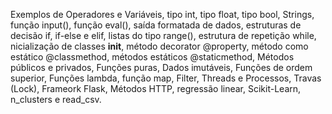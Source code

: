 Exemplos de Operadores e Variáveis, tipo int, tipo float, tipo bool,
Strings,  função input(), função eval(), saída formatada de dados, estruturas de decisão if, if-else e elif, listas do tipo range(), estrutura de repetição while, nicialização de classes __init__, método decorator @property, método como estático @classmethod, métodos estáticos @staticmethod, Métodos públicos e privados, Funções puras, Dados imutáveis, Funções de ordem superior, Funções lambda,  função map, Filter, Threads e Processos, Travas (Lock), Frameork Flask, Métodos HTTP, regressão linear, Scikit-Learn, n_clusters e read_csv.








